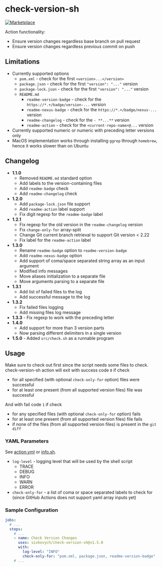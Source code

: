 # check-version-sh

[![Marketplace](https://img.shields.io/badge/version-1.5.0-blue)](https://github.com/marketplace/actions/check-version-sh)

Action functionality:

- Ensure version changes regardless base branch on pull request
- Ensure version changes regardless previous commit on push

## Limitations

- Currently supported options
    - `pom.xml` - check for the first `<version>...</version>`
    - `package.json` - check for the first `"version": "..."` version
    - `package-lock.json` - check for the first `"version": "..."` version
    - `README.md`
        - `readme-version-badge` - check for the `https://*.+/badge/version-...` version
        - `readme-nexus-badge` - check for the `https://*.+/badge/nexus-...` version
        - `readme-changelog` - check for the `- **...**` version
        - `readme-action` - check for the `<current-repo-name>@...` version
- Currently supported numeric or numeric with preceding letter versions only
- MacOS implementation works through installing `ggrep` through `homebrew`, hence it works slower than on Ubuntu

## Changelog

- **1.1.0**
    - Removed `README.md` standard option
    - Add labels to the version-containing files
    - Add `readme-badge` check
    - Add `readme-changelog` check
- **1.2.0**
    - Add `package-lock.json` file support
    - Add `readme-action` label support
    - Fix digit regexp for the `readme-badge` label
- **1.2.1**
    - Fix regexp for the old version in the `readme-changelog` version
    - Fix `change-only-for` array-split
    - Change Git current branch retrieval to support Git version < 2.22
    - Fix label for the `readme-action` label
- **1.3.0**
    - Rename `readme-badge` option to `readme-version-badge`
    - Add `readme-nexus-badge` option
    - Add support of coma/space separated string array as an input argument
    - Modified info messages
    - Move aliases initialization to a separate file
    - Move arguments parsing to a separate file
- **1.3.1**
    - Add list of failed files to the log
    - Add successful message to the log
- **1.3.2**
    - Fix failed files logging
    - Add missing files log message
- **1.3.3** - Fix regexp to work with the preceding letter
- **1.4.0**
    - Add support for more than 3 version parts
    - Now parsing different delimiters in a single version
- **1.5.0** - Added `src/check.sh` as a runnable program 

## Usage

Make sure to check out first since the script needs some files to check.   
check-version-sh action will exit with success code `0` if check

- for all specified (with optional `check-only-for` option) files were successful
- for at least one present (from all supported version files) file was successful

And with fail code `1` if check

- for any specified files (with optional `check-only-for` option) fails
- for at least one present (from all supported version files) file fails
- if none of the files (from all supported version files) is present in the `git diff`

### YAML Parameters

See [action.yml](action.yml) or [info.sh](src/check-version/info.sh).

- `log-level` - logging level that will be used by the shell script
    - TRACE
    - DEBUG
    - INFO
    - WARN
    - ERROR
- `check-only-for` - a list of coma or space separated labels to check for    
  (since GitHub Actions does not support yaml array inputs yet)

### Sample Configuration

```yaml
jobs:
  # ...
  steps:
    # ...
    - name: Check Version Changes
      uses: sivkovych/check-version-sh@v1.5.0
      with:
        log-level: "INFO"
        check-only-for: "pom.xml, package.json, readme-version-badge"
    # ...
```
